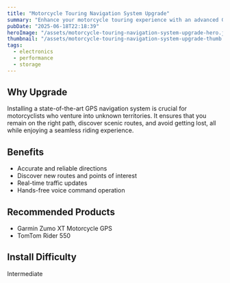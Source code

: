 ```yaml
---
title: "Motorcycle Touring Navigation System Upgrade"
summary: "Enhance your motorcycle touring experience with an advanced GPS navigation system."
pubDate: "2025-06-18T22:18:39"
heroImage: "/assets/motorcycle-touring-navigation-system-upgrade-hero.jpg"
thumbnail: "/assets/motorcycle-touring-navigation-system-upgrade-thumb.jpg"
tags:
  - electronics
  - performance
  - storage
---
```


<h2>Why Upgrade</h2>
<p>Installing a state-of-the-art GPS navigation system is crucial for motorcyclists who venture into unknown territories. It ensures that you remain on the right path, discover scenic routes, and avoid getting lost, all while enjoying a seamless riding experience.</p>
<h2>Benefits</h2>
<ul>
  <li>Accurate and reliable directions</li>
  <li>Discover new routes and points of interest</li>
  <li>Real-time traffic updates</li>
  <li>Hands-free voice command operation</li>
</ul>
<h2>Recommended Products</h2>
<ul>
  <li>Garmin Zumo XT Motorcycle GPS</li>
  <li>TomTom Rider 550</li>
</ul>
<h2>Install Difficulty</h2>
<p>Intermediate</p>